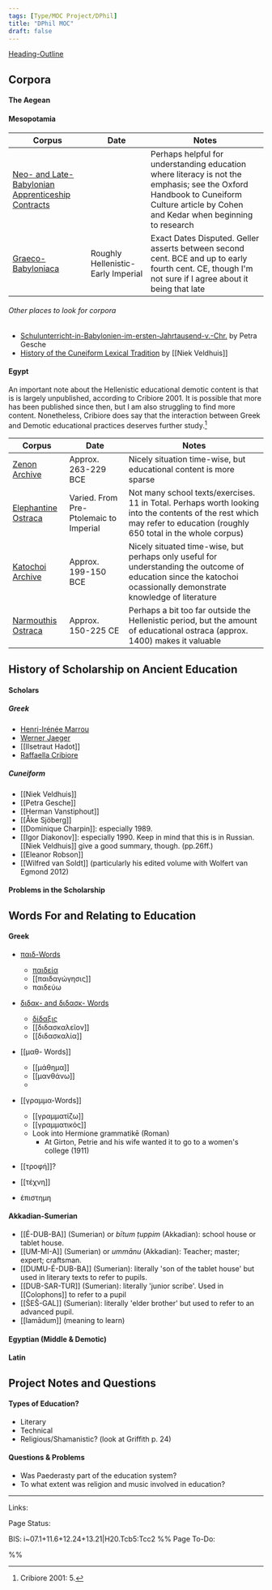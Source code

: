 ```yaml
---
tags: [Type/MOC Project/DPhil]
title: "DPhil MOC" 
draft: false
---
```


[Heading-Outline](posts/Heading-Outline.md)

## Corpora
#### The Aegean

#### Mesopotamia

| Corpus                                                                                                    | Date                                                                                                                                                                       | Notes                                                                                                         |
| --------------------------------------------------------------------------------------------------------- | -------------------------------------------------------------------------------------------------------------------------------------------------------------------------- | ------------------------------------------------------------------------------------------------------------- | 
| [Neo- and Late- Babylonian Apprenticeship Contracts](posts/Neo-and-Late-Babylonian-Apprenticeship-Contracts.md) |                                                                                                                                                                            | Perhaps helpful for understanding education where literacy is not the emphasis; see the Oxford Handbook to Cuneiform Culture article by Cohen and Kedar when beginning to research                              |
| [Graeco-Babyloniaca](posts/Graeco-Babyloniaca.md)                                                               | Roughly Hellenistic-Early Imperial  |Exact Dates Disputed. Geller asserts between second cent. BCE and up to early fourth cent. CE, though I'm not sure if I agree about it being that late                                                                                                               |

###### Other places to look for corpora
- [Schulunterricht-in-Babylonien-im-ersten-Jahrtausend-v.-Chr.](posts/Schulunterricht-in-Babylonien-im-ersten-Jahrtausend-v.-Chr..md) by Petra Gesche
- [History of the Cuneiform Lexical Tradition](posts/History-of-the-Cuneiform-Lexical-Tradition.md) by [[Niek Veldhuis]]


#### Egypt
An important note about the Hellenistic educational demotic content is that is is largely unpublished, according to Cribiore 2001. It is possible that more has been published since then, but I am also struggling to find more content. Nonetheless, Cribiore does say that the interaction between Greek and Demotic educational practices deserves further study.[^1]

| Corpus                                        | Date                | Notes                                                              |
| --------------------------------------------- | ------------------- | ------------------------------------------------------------------ |
| [Zenon Archive](posts/Zenon-Archive.md)             | Approx. 263-229 BCE | Nicely situation time-wise, but educational content is more sparse |
| [Elephantine Ostraca](posts/Elephantine-Ostraca.md) | Varied. From Pre-Ptolemaic to Imperial | Not many school texts/exercises. 11 in Total. Perhaps worth looking into the contents of the rest which may refer to education (roughly 650 total in the whole corpus)                                                                    |
| [Katochoi Archive](posts/Katochoi-Archive.md)        | Approx. 199-150 BCE | Nicely situated time-wise, but perhaps only useful for understanding the outcome of education since the katochoi ocassionally demonstrate knowledge of literature                                                                   |
| [Narmouthis Ostraca](posts/Narmouthis-Ostraca.md) | Approx. 150-225 CE  | Perhaps a bit too far outside the Hellenistic period, but the amount of educational ostraca (approx. 1400) makes it valuable |                                              |                     |                                                                    |

## History of Scholarship on Ancient Education
#### Scholars
##### Greek
- [Henri-Irénée Marrou](posts/Henri-Irénée-Marrou.md)
- [Werner Jaeger](posts/Werner-Jaeger.md)
- [[Ilsetraut Hadot]]
- [Raffaella Cribiore](posts/Raffaella-Cribiore.md)

##### Cuneiform
- [[Niek Veldhuis]]
- [[Petra Gesche]]
- [[Herman Vanstiphout]]
- [[Åke Sjöberg]]
- [[Dominique Charpin]]: especially 1989.
- [[Igor Diakonov]]: especially 1990. Keep in mind that this is in Russian. [[Niek Veldhuis]] give a good summary, though. (pp.26ff.)
- [[Eleanor Robson]]
- [[Wilfred van Soldt]] (particularly his edited volume with Wolfert van Egmond 2012)
#### Problems in the Scholarship

## Words For and Relating to Education
#### Greek
- [παιδ-Words](posts/παιδ-Words.md)
	- [παιδεία](posts/παιδεία.md)
	- [[παιδαγώγησις]]
	- παιδεύω

- [διδακ- and διδασκ- Words](posts/διδακ-and-διδασκ-Words.md)
	- [δίδαξις](posts/δίδαξις.md)
	- [[διδασκαλεῖον]]
	- [[διδασκαλία]]

- [[μαθ- Words]]
	- [[μάθημα]]
	- [[μανθάνω]]
	- 

- [[γραμμα-Words]]
	- [[γραμματίζω]]
	- [[γραμματικός]]
	- Look into Hermione grammatikē (Roman)
		- At Girton, Petrie and his wife wanted it to go to a women's college (1911)

- [[τροφή]]?
- [[τέχνη]]
- ἐπιστημη

#### Akkadian-Sumerian
- [[É-DUB-BA]] (Sumerian) or *bītum ṭuppim* (Akkadian): school house or tablet house.
- [[UM-MI-A]] (Sumerian) or *ummānu* (Akkadian): Teacher; master; expert; craftsman.
- [[DUMU-É-DUB-BA]] (Sumerian): literally 'son of the tablet house' but used in literary texts to refer to pupils.
- [[DUB-SAR-TUR]] (Sumerian): literally 'junior scribe'. Used in [[Colophons]] to refer to a pupil
- [[ŠEŠ-GAL]] (Sumerian): literally 'elder brother' but used to refer to an advanced pupil.
- [[lamādum]] (meaning to learn)

#### Egyptian (Middle & Demotic)

#### Latin

## Project Notes and Questions
#### Types of Education?
- Literary
- Technical
- Religious/Shamanistic? (look at Griffith p. 24)

#### Questions & Problems
- Was Paederasty part of the education system?
- To what extent was religion and music involved in education?

--- 
Links: 

Page Status: 

BIS: i~07.1+11.6+12.24+13.21|H20.Tcb5:Tcc2
%%
Page To-Do:

%%

[^1]: Cribiore 2001: 5.